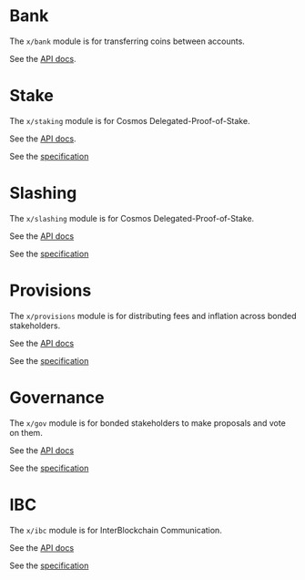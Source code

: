 # Bank

The `x/bank` module is for transferring coins between accounts.

See the [API docs](https://godoc.org/github.com/ColorPlatform/color-sdk/x/bank).

# Stake

The `x/staking` module is for Cosmos Delegated-Proof-of-Stake.

See the [API docs](https://godoc.org/github.com/ColorPlatform/color-sdk/x/staking).

See the
[specification](https://github.com/ColorPlatform/color-sdk/tree/develop/docs/spec/staking)

# Slashing

The `x/slashing` module is for Cosmos Delegated-Proof-of-Stake.

See the [API docs](https://godoc.org/github.com/ColorPlatform/color-sdk/x/slashing)

See the
[specification](https://github.com/ColorPlatform/color-sdk/tree/develop/docs/spec/slashing)

# Provisions

The `x/provisions` module is for distributing fees and inflation across bonded
stakeholders.

See the [API docs](https://godoc.org/github.com/ColorPlatform/color-sdk/x/provisions)

See the
[specification](https://github.com/ColorPlatform/color-sdk/tree/develop/docs/spec/provisions)

# Governance

The `x/gov` module is for bonded stakeholders to make proposals and vote on them.

See the [API docs](https://godoc.org/github.com/ColorPlatform/color-sdk/x/gov)

See the
[specification](https://github.com/ColorPlatform/color-sdk/tree/develop/docs/spec/governance)

# IBC

The `x/ibc` module is for InterBlockchain Communication.

See the [API docs](https://godoc.org/github.com/ColorPlatform/color-sdk/x/ibc)

See the
[specification](https://github.com/ColorPlatform/color-sdk/tree/develop/docs/spec/ibc)
